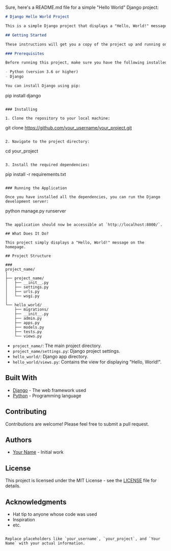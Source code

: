Sure, here's a README.md file for a simple "Hello World" Django project:

```markdown
# Django Hello World Project

This is a simple Django project that displays a "Hello, World!" message.

## Getting Started

These instructions will get you a copy of the project up and running on your local machine for development and testing purposes.

### Prerequisites

Before running this project, make sure you have the following installed on your system:

- Python (version 3.6 or higher)
- Django

You can install Django using pip:

```
pip install django
```

### Installing

1. Clone the repository to your local machine:

```
git clone https://github.com/your_username/your_project.git
```

2. Navigate to the project directory:

```
cd your_project
```

3. Install the required dependencies:

```
pip install -r requirements.txt
```

### Running the Application

Once you have installed all the dependencies, you can run the Django development server:

```
python manage.py runserver
```

The application should now be accessible at `http://localhost:8000/`.

## What Does It Do?

This project simply displays a "Hello, World!" message on the homepage.

## Project Structure

###
project_name/
│
├── project_name/
│   ├── __init__.py
│   ├── settings.py
│   ├── urls.py
│   └── wsgi.py
│
└── hello_world/
    ├── migrations/
    ├── __init__.py
    ├── admin.py
    ├── apps.py
    ├── models.py
    ├── tests.py
    └── views.py
```

- `project_name/`: The main project directory.
- `project_name/settings.py`: Django project settings.
- `hello_world/`: Django app directory.
- `hello_world/views.py`: Contains the view for displaying "Hello, World!".

## Built With

- [Django](https://www.djangoproject.com/) - The web framework used
- [Python](https://www.python.org/) - Programming language

## Contributing

Contributions are welcome! Please feel free to submit a pull request.

## Authors

- [Your Name](https://github.com/your_username) - Initial work

## License

This project is licensed under the MIT License - see the [LICENSE](LICENSE) file for details.

## Acknowledgments

- Hat tip to anyone whose code was used
- Inspiration
- etc.
```

Replace placeholders like `your_username`, `your_project`, and `Your Name` with your actual information.
